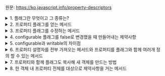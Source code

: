 원문: https://ko.javascript.info/property-descriptors

<details>
  <summary>1. 플래그란 무엇이고 그 종류는?</summary>

  객체 프로퍼티에 값과 함께 저장되는 특별한 속성.
  프로퍼티에 제약사항을 걸어준다

  1. writable - true이면 값을 수정할 수 있음
  2. enumerable - true이면 반복문을 사용해 나열할 수 있음. false일때는 Object.keys()에서도 나타나지 않음
  3. configurable - true이면 프로퍼티 삭제 및 플래그 수정이 가능함
</details>

<details>
  <summary>2. 프로퍼티 플래그를 얻는 메서드</summary>

  Object.getOwnPropertyDescriptor(obj, propertyName);

  메서드 호출 시 프로퍼티 설명자라 불리는 객체가 반환됨
</details>

<details>
  <summary>3. 프로퍼티 플래그를 수정하는 메서드</summary>

  Object.defineProperty(obj, propertyName, descriptor)

  해당 프로퍼티가 존재하면 플래그 수정, 없다면 해당 플래그 속성을 가진 프로퍼티 생성.
  플래그 정보가 없다면 모든 플래그를 false로 하여 프로퍼티 생성
</details>

<details>
  <summary>4. configurable 플래그를 false로 변경했을 때 만들어내는 제약사항</summary>

  1. configurable 플래그를 수정할 수 없음
  2. enumerable 플래그를 수정할 수 없음
  3. writable 플래그를 false에서 true로 변경할 수 없음. 반대는 가능
  4. 접근자 프로퍼티 get/set을 변경할 수 없음. 새롭게 추가하는 것은 가능함
</details>

<details>
  <summary>5. configurable과 writable의 차이점</summary>

  configurable은 '프로퍼티'의 '삭제'와 '플래그'의 '수정'을 막는 것

  writable은 '프로퍼티'의 '수정'을 막는 것
</details>

<details>
  <summary>6. 프로퍼티 설명자를 전부 가져오는 메서드와 프로퍼티를 플래그와 함께 여러개 정의 할 수 있는 메서드</summary>

  1. Object.getOwnPropertyDescriptors(obj);

  2. Object.defineProperties(obj, {obj1: descriptors1, obj2: descriptors2, ...});
</details>

<details>
  <summary>7. 프로퍼티와 함께 플래그도 복사해 새 객체를 만드는 방법</summary>

  ```js
const clone = Object.defineProperties({}, Object.getOwnPropertyDescriptors(obj));
  ```
  이는 심볼형 프로퍼티를 포함한 프로퍼티 설명자 전체를 복사할 수 있다.
</details>

<details>
  <summary>8. 한 객체 내 프로퍼티 전체를 대상으로 제약사항을 거는 메서드</summary>

  1. Object.preventExtensions(obj) - 프로퍼티 추가 불가능
  2. Object.seal(obj) - 프로퍼티 추가, 삭제 불가능
  3. Object.freeze(obj) - 프로퍼티 추가, 삭제, 수정 불가능
</details>
